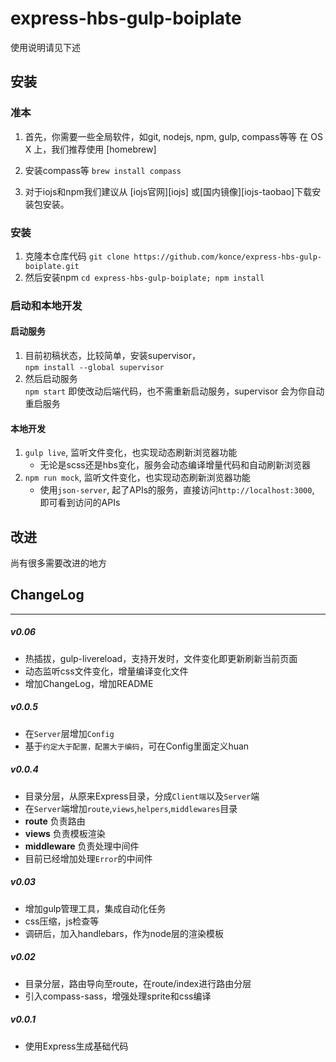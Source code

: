 # express-hbs-gulp-boiplate
使用说明请见下述

## 安装
### 准本
1. 首先，你需要一些全局软件，如git, nodejs, npm, gulp, compass等等
在 OS X 上，我们推荐使用 [homebrew]

2. 安装compass等
`brew install compass`

3. 对于iojs和npm我们建议从 [iojs官网][iojs] 或[国内镜像][iojs-taobao]下载安装包安装。

### 安装
1. 克隆本仓库代码
`git clone https://github.com/konce/express-hbs-gulp-boiplate.git`
2. 然后安装npm
`cd express-hbs-gulp-boiplate; npm install`

### 启动和本地开发
#### 启动服务
1. 目前初稿状态，比较简单，安装supervisor，<br >
`npm install --global supervisor`<br >
2. 然后启动服务<br >
`npm start`
即使改动后端代码，也不需重新启动服务，supervisor 会为你自动重启服务

#### 本地开发
1. `gulp live`, 监听文件变化，也实现动态刷新浏览器功能
    - 无论是scss还是hbs变化，服务会动态编译增量代码和自动刷新浏览器
2. `npm run mock`, 监听文件变化，也实现动态刷新浏览器功能
    - 使用`json-server`, 起了APIs的服务，直接访问`http://localhost:3000`, 即可看到访问的APIs

## 改进
尚有很多需要改进的地方

## ChangeLog

----

##### v0.06
- 热插拔，gulp-livereload，支持开发时，文件变化即更新刷新当前页面
- 动态监听css文件变化，增量编译变化文件
- 增加ChangeLog，增加README

##### v0.0.5
- 在`Server`层增加`Config`
- 基于`约定大于配置，配置大于编码`，可在Config里面定义huan

##### v0.0.4
- 目录分层，从原来Express目录，分成`Client端`以及`Server`端
- 在`Server`端增加`route`,`views`,`helpers`,`middlewares`目录
- **route** 负责路由
- **views** 负责模板渲染
- **middleware** 负责处理中间件
- 目前已经增加处理`Error`的中间件

##### v0.03
- 增加gulp管理工具，集成自动化任务
- css压缩，js检查等
- 调研后，加入handlebars，作为node层的渲染模板

##### v0.02
- 目录分层，路由导向至route，在route/index进行路由分层
- 引入compass-sass，增强处理sprite和css编译

##### v0.0.1
- 使用Express生成基础代码
